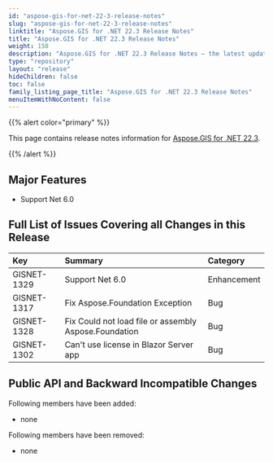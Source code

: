 ```yaml
---
id: "aspose-gis-for-net-22-3-release-notes"
slug: "aspose-gis-for-net-22-3-release-notes"
linktitle: "Aspose.GIS for .NET 22.3 Release Notes"
title: "Aspose.GIS for .NET 22.3 Release Notes"
weight: 150
description: "Aspose.GIS for .NET 22.3 Release Notes – the latest updates and fixes."
type: "repository"
layout: "release"
hideChildren: false
toc: false
family_listing_page_title: "Aspose.GIS for .NET 22.3 Release Notes"
menuItemWithNoContent: false
---
```


{{% alert color="primary" %}} 

This page contains release notes information for [Aspose.GIS for .NET 22.3](https://www.nuget.org/packages/Aspose.GIS/22.3.0).

{{% /alert %}} 
## **Major Features**
- Support Net 6.0
## **Full List of Issues Covering all Changes in this Release**

|**Key**|**Summary**|**Category**|
| :- | :- | :- |
|GISNET-1329|Support Net 6.0|Enhancement|
|GISNET-1317|Fix Aspose.Foundation Exception|Bug|
|GISNET-1328|Fix Could not load file or assembly Aspose.Foundation|Bug|
|GISNET-1302|Can't use license in Blazor Server app|Bug|
## **Public API and Backward Incompatible Changes**
Following members have been added:

- none

Following members have been removed:
- none